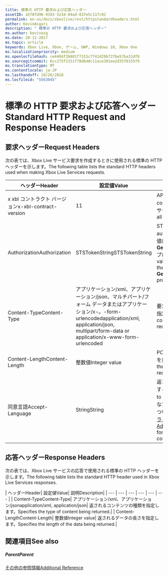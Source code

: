 ```yaml
---
title: 標準の HTTP 要求および応答ヘッダー
assetID: a5f8fd96-9393-5234-04ad-837e5c117c92
permalink: en-us/docs/xboxlive/rest/httpstandardheaders.html
author: KevinAsgari
description: " 標準の HTTP 要求および応答ヘッダー"
ms.author: kevinasg
ms.date: 20-12-2017
ms.topic: article
keywords: Xbox Live, Xbox, ゲーム, UWP, Windows 10, Xbox One
ms.localizationpriority: medium
ms.openlocfilehash: ce4484f3b801f7315c7741d29b727be57ba31df8
ms.sourcegitcommit: 6cc275f2151f78db40c11ace381ee2d35f0155f9
ms.translationtype: MT
ms.contentlocale: ja-JP
ms.lasthandoff: 10/26/2018
ms.locfileid: "5563045"
---
```

# <a name="standard-http-request-and-response-headers"></a><span data-ttu-id="3d41c-104">標準の HTTP 要求および応答ヘッダー</span><span class="sxs-lookup"><span data-stu-id="3d41c-104">Standard HTTP Request and Response Headers</span></span>
 
<a id="ID4ES"></a>

 
## <a name="request-headers"></a><span data-ttu-id="3d41c-105">要求ヘッダー</span><span class="sxs-lookup"><span data-stu-id="3d41c-105">Request Headers</span></span>
 
<span data-ttu-id="3d41c-106">次の表では、Xbox Live サービス要求を作成するときに使用される標準の HTTP ヘッダーを示します。</span><span class="sxs-lookup"><span data-stu-id="3d41c-106">The following table lists the standard HTTP headers used when making Xbox Live Services requests.</span></span>
 
| <span data-ttu-id="3d41c-107">ヘッダー</span><span class="sxs-lookup"><span data-stu-id="3d41c-107">Header</span></span>| <span data-ttu-id="3d41c-108">設定値</span><span class="sxs-lookup"><span data-stu-id="3d41c-108">Value</span></span>| <span data-ttu-id="3d41c-109">説明</span><span class="sxs-lookup"><span data-stu-id="3d41c-109">Description</span></span>| 
| --- | --- | --- | 
| <span data-ttu-id="3d41c-110">x xbl コントラクト バージョン</span><span class="sxs-lookup"><span data-stu-id="3d41c-110">x-xbl-contract-version</span></span>| <span data-ttu-id="3d41c-111">1</span><span class="sxs-lookup"><span data-stu-id="3d41c-111">1</span></span>| <span data-ttu-id="3d41c-112">API コントラクト バージョンです。</span><span class="sxs-lookup"><span data-stu-id="3d41c-112">API contract version.</span></span> <span data-ttu-id="3d41c-113">すべての Xbox Live サービス要求に必要です。</span><span class="sxs-lookup"><span data-stu-id="3d41c-113">Required on all Xbox Live Services requests.</span></span>| 
| <span data-ttu-id="3d41c-114">Authorization</span><span class="sxs-lookup"><span data-stu-id="3d41c-114">Authorization</span></span>| <span data-ttu-id="3d41c-115">STSTokenString</span><span class="sxs-lookup"><span data-stu-id="3d41c-115">STSTokenString</span></span>| <span data-ttu-id="3d41c-116">STS 認証トークンです。</span><span class="sxs-lookup"><span data-stu-id="3d41c-116">STS authentication token.</span></span> <span data-ttu-id="3d41c-117">このヘッダーの値は、 <b>GetTokenAndSignatureResult.Token</b>プロパティから取得されます。</span><span class="sxs-lookup"><span data-stu-id="3d41c-117">The value for this header is retrieved from the <b>GetTokenAndSignatureResult.Token</b> property.</span></span> | 
| <span data-ttu-id="3d41c-118">Content-Type</span><span class="sxs-lookup"><span data-stu-id="3d41c-118">Content-Type</span></span>| <span data-ttu-id="3d41c-119">アプリケーション/xml、アプリケーション/json、マルチパート/フォーム データまたはアプリケーション/x-。-form-urlencoded</span><span class="sxs-lookup"><span data-stu-id="3d41c-119">application/xml, application/json, multipart/form-data or application/x-www-form-urlencoded</span></span>| <span data-ttu-id="3d41c-120">要求で送信されるコンテンツの種類を指定します。</span><span class="sxs-lookup"><span data-stu-id="3d41c-120">Specifies the type of content being submitted with a request.</span></span>| 
| <span data-ttu-id="3d41c-121">Content-Length</span><span class="sxs-lookup"><span data-stu-id="3d41c-121">Content-Length</span></span>| <span data-ttu-id="3d41c-122">整数値</span><span class="sxs-lookup"><span data-stu-id="3d41c-122">Integer value</span></span>| <span data-ttu-id="3d41c-123">POST 要求で送信されたデータの長さを指定します。</span><span class="sxs-lookup"><span data-stu-id="3d41c-123">Specifies the length of the data being submitted in a POST request.</span></span>| 
| <span data-ttu-id="3d41c-124">同意言語</span><span class="sxs-lookup"><span data-stu-id="3d41c-124">Accept-Language</span></span> | <span data-ttu-id="3d41c-125">String</span><span class="sxs-lookup"><span data-stu-id="3d41c-125">String</span></span>| <span data-ttu-id="3d41c-126">返される任意の文字列をローカライズする方法を指定します。</span><span class="sxs-lookup"><span data-stu-id="3d41c-126">Specifies how to localize any strings returned.</span></span> <span data-ttu-id="3d41c-127">有効な言語/ロケールの組み合わせの一覧については、<a href="http://msdn.microsoft.com/en-us/library/bb975829.aspx">高度な Xbox 360 のプログラミング</a>を参照してください。</span><span class="sxs-lookup"><span data-stu-id="3d41c-127">See <a href="http://msdn.microsoft.com/en-us/library/bb975829.aspx">Advanced Xbox 360 Programming</a> for a list of valid language/locale combinations.</span></span>| 
  
<a id="ID4E6C"></a>

 
## <a name="response-headers"></a><span data-ttu-id="3d41c-128">応答ヘッダー</span><span class="sxs-lookup"><span data-stu-id="3d41c-128">Response Headers</span></span>
 
<span data-ttu-id="3d41c-129">次の表では、Xbox Live サービスの応答で使用される標準の HTTP ヘッダーを示します。</span><span class="sxs-lookup"><span data-stu-id="3d41c-129">The following table lists the standard HTTP header used in Xbox Live Services responses.</span></span>
 
| <span data-ttu-id="3d41c-130">ヘッダー</span><span class="sxs-lookup"><span data-stu-id="3d41c-130">Header</span></span>| <span data-ttu-id="3d41c-131">設定値</span><span class="sxs-lookup"><span data-stu-id="3d41c-131">Value</span></span>| <span data-ttu-id="3d41c-132">説明</span><span class="sxs-lookup"><span data-stu-id="3d41c-132">Description</span></span>| 
| --- | --- | --- | --- | --- | --- | 
| <span data-ttu-id="3d41c-133">Content-Type</span><span class="sxs-lookup"><span data-stu-id="3d41c-133">Content-Type</span></span>| <span data-ttu-id="3d41c-134">アプリケーション/xml、アプリケーション/json</span><span class="sxs-lookup"><span data-stu-id="3d41c-134">application/xml, application/json</span></span>| <span data-ttu-id="3d41c-135">返されるコンテンツの種類を指定します。</span><span class="sxs-lookup"><span data-stu-id="3d41c-135">Specifies the type of content being returned.</span></span>| 
| <span data-ttu-id="3d41c-136">Content-Length</span><span class="sxs-lookup"><span data-stu-id="3d41c-136">Content-Length</span></span>| <span data-ttu-id="3d41c-137">整数値</span><span class="sxs-lookup"><span data-stu-id="3d41c-137">Integer value</span></span>| <span data-ttu-id="3d41c-138">返されるデータの長さを指定します。</span><span class="sxs-lookup"><span data-stu-id="3d41c-138">Specifies the length of the data being returned.</span></span>| 
  
<a id="ID4EEE"></a>

 
## <a name="see-also"></a><span data-ttu-id="3d41c-139">関連項目</span><span class="sxs-lookup"><span data-stu-id="3d41c-139">See also</span></span>
 
<a id="ID4EGE"></a>

 
##### <a name="parent"></a><span data-ttu-id="3d41c-140">Parent</span><span class="sxs-lookup"><span data-stu-id="3d41c-140">Parent</span></span>  

[<span data-ttu-id="3d41c-141">その他の参照情報</span><span class="sxs-lookup"><span data-stu-id="3d41c-141">Additional Reference</span></span>](atoc-xboxlivews-reference-additional.md)

   